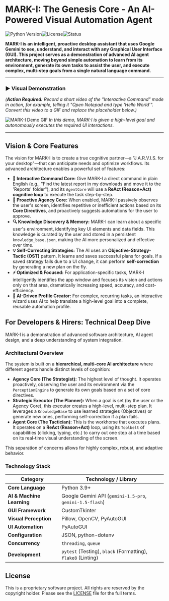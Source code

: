 # MARK-I: The Genesis Core - An AI-Powered Visual Automation Agent

![Python Version](https://img.shields.io/badge/Python-3.9+-blue.svg)![License](https://img.shields.io/badge/License-Proprietary-red.svg)![Status](https://img.shields.io/badge/Status-v18.0.0%20Stable-brightgreen)

**MARK-I is an intelligent, proactive desktop assistant that uses Google Gemini to see, understand, and interact with any Graphical User Interface (GUI). This project serves as a demonstration of advanced AI agent architecture, moving beyond simple automation to learn from its environment, generate its own tasks to assist the user, and execute complex, multi-step goals from a single natural language command.**

---

### **► Visual Demonstration**

*(**Action Required:** Record a short video of the "Interactive Command" mode in action, for example, telling it "Open Notepad and type 'Hello World'". Convert this video to a GIF and replace the placeholder below.)*

![MARK-I Demo GIF](https://user-images.githubusercontent.com/username/repo/your-demo.gif)
*In this demo, MARK-I is given a high-level goal and autonomously executes the required UI interactions.*

---

## Vision & Core Features

The vision for MARK-I is to create a true cognitive partner—a "J.A.R.V.I.S. for your desktop"—that can anticipate needs and optimize workflows. Its advanced architecture enables a powerful set of features:

-   **🤖 Interactive Command Core:** Give MARK-I a direct command in plain English (e.g., "Find the latest report in my downloads and move it to the 'Reports' folder"), and its `AgentCore` will use a **ReAct (Reason+Act) cognitive loop** to execute the task step-by-step.
-   **🧠 Proactive Agency Core:** When enabled, MARK-I passively observes the user's screen, identifies repetitive or inefficient actions based on its **Core Directives**, and proactively suggests automations for the user to approve.
-   **🔍 Knowledge Discovery & Memory:** MARK-I can learn about a specific user's environment, identifying key UI elements and data fields. This knowledge is curated by the user and stored in a persistent `knowledge_base.json`, making the AI more personalized and effective over time.
-   **💡 Self-Correcting Strategies:** The AI uses an **Objective-Strategy-Tactic (OST)** pattern. It learns and saves successful plans for goals. If a saved strategy fails due to a UI change, it can perform **self-correction** by generating a new plan on the fly.
-   **⚡️ Optimized & Focused:** For application-specific tasks, MARK-I intelligently identifies the app window and focuses its vision and actions only on that area, dramatically increasing speed, accuracy, and cost-efficiency.
-   **🧙 AI-Driven Profile Creator:** For complex, recurring tasks, an interactive wizard uses AI to help translate a high-level goal into a complete, reusable automation profile.

## For Developers & Hirers: Technical Deep Dive

MARK-I is a demonstration of advanced software architecture, AI agent design, and a deep understanding of system integration.

### Architectural Overview

The system is built on a **hierarchical, multi-core AI architecture** where different agents handle distinct levels of cognition:

-   **Agency Core (The Strategist):** The highest level of thought. It operates proactively, observing the user and its environment via the `PerceptionEngine` to generate its own goals based on a set of core directives.
-   **Strategic Executor (The Planner):** When a goal is set (by the user or the Agency Core), this executor creates a high-level, multi-step plan. It leverages a `KnowledgeBase` to use learned strategies (Objectives) or generate new ones, performing self-correction if a plan fails.
-   **Agent Core (The Tactician):** This is the workhorse that executes plans. It operates on a **ReAct (Reason+Act)** loop, using its `Toolbelt` of capabilities (clicking, typing, etc.) to carry out one step at a time based on its real-time visual understanding of the screen.

This separation of concerns allows for highly complex, robust, and adaptive behavior.

### Technology Stack

| Category              | Technology / Library                                                              |
| --------------------- | --------------------------------------------------------------------------------- |
| **Core Language**     | Python 3.9+                                                                       |
| **AI & Machine Learning** | Google Gemini API (`gemini-1.5-pro`, `gemini-1.5-flash`)                            |
| **GUI Framework**     | CustomTkinter                                                                     |
| **Visual Perception** | Pillow, OpenCV, PyAutoGUI                                                         |
| **UI Automation**     | PyAutoGUI                                                                         |
| **Configuration**     | JSON, python-dotenv                                                               |
| **Concurrency**       | `threading`, `queue`                                                              |
| **Development**       | `pytest` (Testing), `black` (Formatting), `flake8` (Linting)                      |

## License

This is a proprietary software project. All rights are reserved by the copyright holder. Please see the [LICENSE](LICENSE) file for the full terms.
